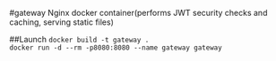 #gateway
Nginx docker container(performs JWT security checks and caching,
serving static files)

##Launch
`docker build -t gateway .`  
`docker run -d --rm -p8080:8080 --name gateway gateway`
